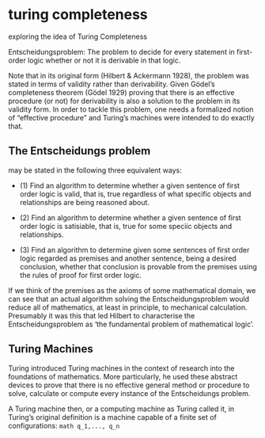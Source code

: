 # turing completeness
exploring the idea of Turing Completeness

Entscheidungsproblem: The problem to decide for every statement in first-order logic whether or not it is derivable in that logic.

Note that in its original form (Hilbert & Ackermann 1928), the problem was stated in terms of validity rather than derivability. Given Gödel’s completeness theorem (Gödel 1929) proving that there is an effective procedure (or not) for derivability is also a solution to the problem in its validity form. In order to tackle this problem, one needs a formalized notion of “effective procedure” and Turing’s machines were intended to do exactly that.

## The Entscheidungs problem
may be stated in the following three equivalent ways:

- (1) Find an algorithm to determine whether a given sentence of first order logic
is valid, that is, true regardless of what specific objects and relationships are
being reasoned about.

- (2) Find an algorithm to determine whether a given sentence of first order logic
is satisiable, that is, true for some speciic objects and relationships.

- (3) Find an algorithm to determine given some sentences of first order logic
regarded as premises and another sentence, being a desired conclusion, whether
that conclusion is provable from the premises using the rules of proof for first
order logic.

If we think of the premises as the axioms of some mathematical domain, we can
see that an actual algorithm solving the Entscheidungsproblem would reduce all
of mathematics, at least in principle, to mechanical calculation. Presumably it was
this that led Hilbert to characterise the Entscheidungsproblem as ‘the fundamental
problem of mathematical logic’.

## Turing Machines

Turing introduced Turing machines in the context of research into the foundations of mathematics. More particularly, he used these abstract devices to prove that there is no effective general method or procedure to solve, calculate or compute every instance of the Entscheidungs problem.

A Turing machine then, or a computing machine as Turing called it, in Turing’s original definition is a machine capable of a finite set of configurations: ```math q_1,..., q_n ```
